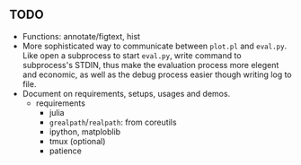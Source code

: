## TODO

* Functions: annotate/figtext, hist
* More sophisticated way to communicate between `plot.pl` and `eval.py`.
  Like open a subprocess to start `eval.py`, write command to
  subprocess's STDIN, thus make the evaluation process more elegent and
  economic, as well as the debug process easier though writing log to
  file.
* Document on requirements, setups, usages and demos.
    * requirements
        * julia
        * `grealpath`/`realpath`: from coreutils
        * ipython, matploblib
        * tmux (optional)
        * patience
